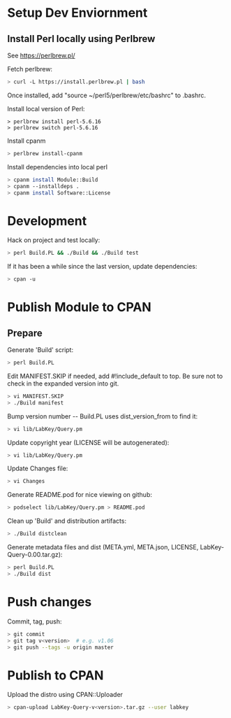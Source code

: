 # Setup Dev Enviornment

## Install Perl locally using Perlbrew

See https://perlbrew.pl/

Fetch perlbrew:
```sh
> curl -L https://install.perlbrew.pl | bash
```

Once installed, add "source ~/perl5/perlbrew/etc/bashrc" to .bashrc.

Install local version of Perl:
```
> perlbrew install perl-5.6.16
> perlbrew switch perl-5.6.16
```

Install cpanm
```sh
> perlbrew install-cpanm
```

Install dependencies into local perl
```sh
> cpanm install Module::Build
> cpanm --installdeps .
> cpanm install Software::License
```


# Development

Hack on project and test locally:
```sh
> perl Build.PL && ./Build && ./Build test
```

If it has been a while since the last version, update dependencies:
```sh
> cpan -u
```


# Publish Module to CPAN

## Prepare

Generate 'Build' script:
```sh
> perl Build.PL
```

Edit MANIFEST.SKIP if needed, add #!include_default to top.
Be sure not to check in the expanded version into git.
```sh
> vi MANIFEST.SKIP
> ./Build manifest
```

Bump version number -- Build.PL uses dist_version_from to find it:
```sh
> vi lib/LabKey/Query.pm
```

Update copyright year (LICENSE will be autogenerated):
```sh
> vi lib/LabKey/Query.pm
```

Update Changes file:
```sh
> vi Changes
```

Generate README.pod for nice viewing on github:
```sh
> podselect lib/LabKey/Query.pm > README.pod
```

Clean up 'Build' and distribution artifacts:
```sh
> ./Build distclean
```

Generate metadata files and dist (META.yml, META.json, LICENSE, LabKey-Query-0.00.tar.gz):
```sh
> perl Build.PL
> ./Build dist
```


# Push changes

Commit, tag, push:
```sh
> git commit
> git tag v<version>  # e.g. v1.06
> git push --tags -u origin master
```

# Publish to CPAN

Upload the distro using CPAN::Uploader
```sh
> cpan-upload LabKey-Query-v<version>.tar.gz --user labkey
```

